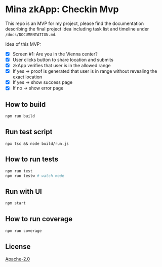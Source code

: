 # Mina zkApp: Checkin Mvp

This repo is an MVP for my project, please find the documentation describing the final project idea including task list and timeline under `/docs/DOCUMENTATION.md`.

Idea of this MVP: 
- [X] Screen #1: Are you in the Vienna center? 
- [X] User clicks button to share location and submits 
- [X] zkApp verifies that user is in the allowed range 
- [X] If yes → proof is generated that user is in range without revealing the exact location
- [X] If yes → show success page
- [X] If no → show error page 

## How to build

```sh
npm run build
```

## Run test script
```
npx tsc && node build/run.js
```

## How to run tests

```sh
npm run test
npm run testw # watch mode
```

## Run with UI
```sh
npm start
```

## How to run coverage

```sh
npm run coverage
```

## License

[Apache-2.0](LICENSE)

